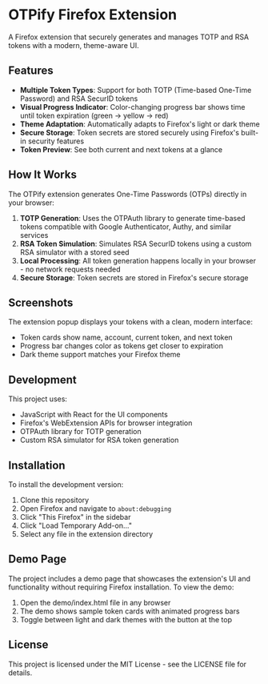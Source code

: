 # OTPify Firefox Extension

A Firefox extension that securely generates and manages TOTP and RSA tokens with a modern, theme-aware UI.

## Features

- **Multiple Token Types**: Support for both TOTP (Time-based One-Time Password) and RSA SecurID tokens
- **Visual Progress Indicator**: Color-changing progress bar shows time until token expiration (green → yellow → red)
- **Theme Adaptation**: Automatically adapts to Firefox's light or dark theme
- **Secure Storage**: Token secrets are stored securely using Firefox's built-in security features
- **Token Preview**: See both current and next tokens at a glance

## How It Works

The OTPify extension generates One-Time Passwords (OTPs) directly in your browser:

1. **TOTP Generation**: Uses the OTPAuth library to generate time-based tokens compatible with Google Authenticator, Authy, and similar services
2. **RSA Token Simulation**: Simulates RSA SecurID tokens using a custom RSA simulator with a stored seed
3. **Local Processing**: All token generation happens locally in your browser - no network requests needed
4. **Secure Storage**: Token secrets are stored in Firefox's secure storage

## Screenshots

The extension popup displays your tokens with a clean, modern interface:

- Token cards show name, account, current token, and next token
- Progress bar changes color as tokens get closer to expiration
- Dark theme support matches your Firefox theme

## Development

This project uses:

- JavaScript with React for the UI components
- Firefox's WebExtension APIs for browser integration
- OTPAuth library for TOTP generation
- Custom RSA simulator for RSA token generation

## Installation

To install the development version:

1. Clone this repository
2. Open Firefox and navigate to `about:debugging`
3. Click "This Firefox" in the sidebar
4. Click "Load Temporary Add-on..."
5. Select any file in the extension directory

## Demo Page

The project includes a demo page that showcases the extension's UI and functionality without requiring Firefox installation. To view the demo:

1. Open the demo/index.html file in any browser
2. The demo shows sample token cards with animated progress bars
3. Toggle between light and dark themes with the button at the top

## License

This project is licensed under the MIT License - see the LICENSE file for details.
